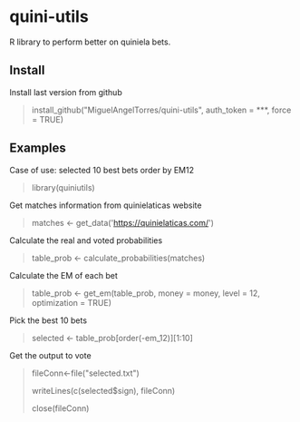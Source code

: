 # quini-utils

R library to perform better on quiniela bets.

## Install
Install last version from github
> install_github("MiguelAngelTorres/quini-utils", auth_token = ***, force = TRUE)



## Examples
Case of use: selected 10 best bets order by EM12

> library(quiniutils)

Get matches information from quinielaticas website

> matches <- get_data('https://quinielaticas.com/')

Calculate the real and voted probabilities
> table_prob <- calculate_probabilities(matches)

Calculate the EM of each bet
> table_prob <- get_em(table_prob, money = money, level = 12, optimization = TRUE)

Pick the best 10 bets
> selected <- table_prob[order(-em_12)][1:10]

Get the output to vote
> fileConn<-file("selected.txt")
> 
> writeLines(c(selected$sign), fileConn)
> 
> close(fileConn)

